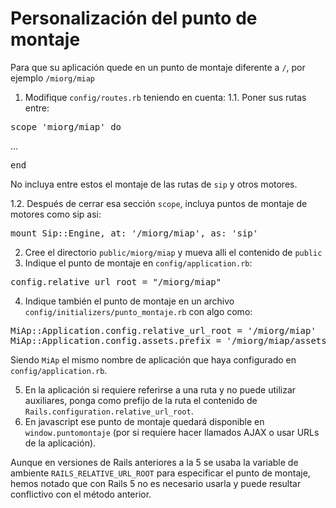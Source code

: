 # Personalización del punto de montaje

Para que su aplicación quede en un punto de montaje diferente a ```/```, por ejemplo ```/miorg/miap```

1. Modifique ```config/routes.rb``` teniendo en cuenta:
1.1. Poner sus rutas entre:
<pre>
scope 'miorg/miap' do
</pre>
...
<pre>
end
</pre>
No incluya entre estos el montaje de las rutas de `sip` y otros motores.

1.2. Después de cerrar esa sección ```scope```, incluya puntos de montaje de motores como sip asi:
<pre>
mount Sip::Engine, at: '/miorg/miap', as: 'sip'
</pre>
2. Cree el directorio ```public/miorg/miap``` y mueva alli el contenido de ```public```
3. Indique el punto de montaje en ```config/application.rb```:
<pre>
config.relative_url_root = "/miorg/miap"
</pre>
4. Indique también el punto de montaje en un archivo ```config/initializers/punto_montaje.rb``` con algo como:
<pre>
MiAp::Application.config.relative_url_root = '/miorg/miap'
MiAp::Application.config.assets.prefix = '/miorg/miap/assets'
</pre>
Siendo `MiAp` el mismo nombre de aplicación que haya configurado en `config/application.rb`.

5. En la aplicación si requiere referirse a una ruta y no puede utilizar auxiliares, ponga como prefijo de la ruta el contenido de ```Rails.configuration.relative_url_root```.
6. En javascript ese punto de montaje quedará disponible en `window.puntomontaje` (por si requiere hacer llamados AJAX  o usar URLs de la aplicación).

Aunque en versiones de Rails anteriores a la 5 se usaba la variable de ambiente `RAILS_RELATIVE_URL_ROOT` para especificar el punto de montaje, hemos notado que con Rails 5 no es necesario usarla y puede resultar conflictivo con el método anterior.  
